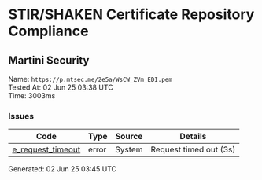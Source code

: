 # STIR/SHAKEN Certificate Repository Compliance

## Martini Security

Name: `https://p.mtsec.me/2e5a/WsCW_ZVm_EDI.pem`\
Tested At: 02 Jun 25 03:38 UTC\
Time: 3003ms

### Issues

| Code | Type | Source | Details |
|------|------|--------|---------|
| [e_request_timeout](../../ISSUES/e_request_timeout/README.md) | error | System | Request timed out (3s) |

Generated: 02 Jun 25 03:45 UTC